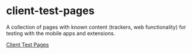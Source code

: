 # client-test-pages
A collection of pages with known content (trackers, web functionality) for testing with the mobile apps and extensions.

[Client Test Pages](https://duckduckgo.github.io/client-test-pages)
